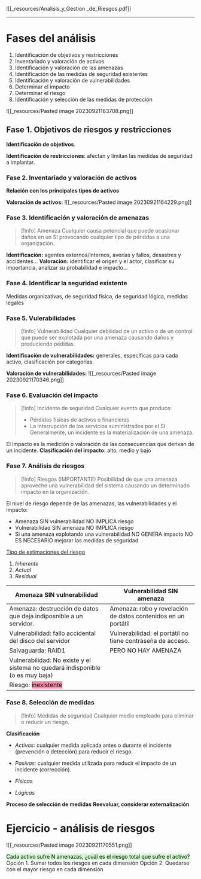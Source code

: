 ![[_resources/Analisis_y_Gestion _de_Riesgos.pdf]]

---

# Fases del análisis
1. Identificación de objetivos y restricciones
2. Inventariado y valoración de activos
3. Identificación y valoración de las amenazas
4. Identificación de las medidas de seguridad existentes
5. Identificación y valoración de vulnerabilidades
6. Determinar el impacto
7. Determinar el riesgo
8. Identificación y selección de las medidas de protección

![[_resources/Pasted image 20230921163708.png]]

## Fase 1. Objetivos de riesgos y restricciones
**Identificación de objetivos**.

**Identificación de restricciones**: afectan y limitan las medidas de seguridad a implantar.

### Fase 2. Inventariado y valoración de activos

**Relación con los principales tipos de activos**

**Valoración de activos:** ![[_resources/Pasted image 20230921164229.png]]

### Fase 3. Identificación y valoración de amenazas
> [!info] Amenaza
> Cualquier causa potencial que puede ocasionar daños en un SI provocando cualquier tipo de périddas a una organización.

**Identificación:** agentes externos/internos, averías y fallos, desastres y accidentes...
**Valoración:** identificar el origen y el actor, clasificar su importancia, analizar su probabilidad e impacto...

### Fase 4. Identificar la seguridad existente
Medidas organizativas, de seguridad física, de seguridad lógica, medidas legales

### Fase 5. Vulerabilidades
> [!info] Vulnerabilidad
> Cualquier debilidad de un activo o de un control que puede ser explotada por una amenaza causando daños y produciendo pédidas.

**Identificación de vulnerabilidades:** generales, específicas para cada activo, clasificación por categorías.

**Valoración de vulnerabilidades:** ![[_resources/Pasted image 20230921170346.png]]
### Fase 6. Evaluación del impacto
> [!info] Incidente de seguridad
> Cualquier evento que produce:
> - Pérdidas físicas de activos o financieras
> - La interrupción de los servicios suministrados por el SI
> Generalmente, un incidente es la materialización de una amenaza.

El impacto es la medición o valoración de las consecuencias que derivan de un incidente.
**Clasificación del impacto:** alto, medio y bajo
### Fase 7. Análisis de riesgos
> [!info] Riesgos (IMPORTANTE)
> Posibilidad de que una amenaza aproveche una vulnerabilidad del sistema causando un determinado impacto en la organización.

El nivel de riesgo depende de las amenazas, las vulnerabilidades y el impacto:
- Amenaza SIN vulnerabilidad NO IMPLICA riesgo
- Vulnerabilidad SIN amenaza NO IMPLICA riesgo
- Si una amenaza explotando una vulnerabilidad NO GENERA impacto NO ES NECESARIO mejorar las medidas de seguridad

<u>Tipo de estimaciones del riesgo</u>
1. *Inherente*
2. *Actual*
3. *Residual*

| Amenaza SIN vulnerabilidad                                                     | Vulnerabilidad SIN amenaza                                    |
| ------------------------------------------------------------------------------ | ------------------------------------------------------------- |
| Amenaza: destrucción de datos que deja indiposnible a un servidor.             | Amenaza: robo y revelación de datos contenidos en un portátil |
| Vulnerabilidad: fallo accidental del disco del servidor                        | Vulnerabilidad: el portátil no tiene contraseña de acceso.    |
| Salvaguarda: RAID1                                                             | PERO NO HAY AMENAZA                                                              |
| Vulnerabilidad: No existe y el sistema no quedará indisponible (o es muy baja) |                                                               |
| Riesgo: <mark style="background: #FF5582A6;">inexistente</mark>                |                                                               |

### Fase 8. Selección de medidas
> [!info] Medidas de seguridad
> Cualquier medio empleado para eliminar o reducir un riesgo.

**Clasificación**
- *Activas:* cualquier medida aplicada antes o durante el incidente (prevención o detección) para reducir el riesgo.
- *Pasivas:* cualquier medida utilizada para reducir el impacto de un incidente (corrección).

- *Físicas*
- *Lógicas*

**Proceso de selección de medidas**
**Reevaluar, considerar externalización**


# Ejercicio - análisis de riesgos
![[_resources/Pasted image 20230921170551.png]]

<mark style="background: #BBFABBA6;">Cada activo sufre N amenazas, ¿cuál es el riesgo total que sufre el activo?</mark>
Opción 1. Sumar todos los riesgos en cada dimensión
Opción 2. Quedarse con el mayor riesgo en cada dimensión